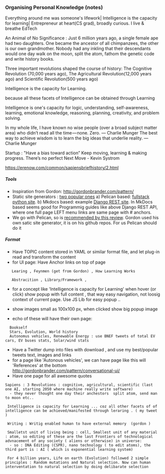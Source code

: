 ### Organising Personal Knowledge (notes)

Everything around me was someone's lifework| Intelligence is the capacity for learning| Entrepreneur at heart(CS grad), broadly curious. I live & breathe EdTech


An Animal of No Significance : Just 6 million years ago, a single female ape had two daughters. One became the ancestor of all chimpanzees, the other is our own grandmother.
Nobody had any inkling that their descendants would one day walk on the moon, split the atom, fathom the genetic code and write history books. 

Three important revolutions shaped the course of history: The Cognitive Revolution (70,000 years ago), The Agricultural Revolution(12,000 years ago) and Scientific Revolution(500 years ago)

Intelligence is the capacity for Learning. 

because all these facets of Intelligence can be obtained through Learning 

Intelligence is one's capacity for logic, understanding, self-awareness, learning, emotional knowledge, reasoning, planning, creativity, and problem solving.

In my whole life, I have known no wise people (over a broad subject matter area) who didn’t read all the time — none. Zero. — Charlie Munger
The best way to achieve wisdom is to learn the big ideas that underlie reality. — Charlie Munger

Startup : "Have a bias toward action” Keep moving, learning & making progress. There’s no perfect Next Move - Kevin Systrom



https://erenow.com/common/sapiensbriefhistory/2.html


##### Tools 
- Inspiration from Gordon: http://gordonbrander.com/pattern/
- Static site generators : [two popular ones](https://www.fullstackpython.com/static-site-generator.html) a) Pelican based: [fullstack python site](https://github.com/mattmakai/fullstackpython.com). b) Mkdocs  based: example [Django REST site](http://www.django-rest-framework.org/#api-guide). In MkDocs based seems good for Programmig guides like above Django REST API, where one full page LEFT menu links are same page with # anchors.  
- We go with Pelican, so is [recommended by this review](http://maxpearl.us/review-of-python-open-source-static-site-generators.html). Gordon used his own satic site generator, it is on his github repos. For us Pelican should do it

##### Format
- Have TOPIC content stored in YAML or similar format file, and let plug-in read and transform the content
- for UI page: Have Anchor links on top of page
```
   Learing , Feynmen (get from Gordon) , How Learning Works
   
   Abstracition , Library/Framework , 
```
- for a concept like 'Intelligence is capacity for Learning' when hover (or click) show popup with full content , that way easy navigation, not loosig context of current page. Use JS Lib for easy popup ..

- show images small as 100x100 px, when clicked show big popup image
- echo of these will have their own page: 
```
  Bookself 
  Stars, Evolution, World history 
  Autonomus vehicles, Renewable Energy : use BNEF tweets of total EV cars, EV buses stats, Solar/wind stats
```
- Have a Twitter dump into files with download , and use my best/popular tweets text, images and links
- for a page like 'Autonous vehicles', we can have page like this will 'References' at the bottom http://gordonbrander.com/pattern/conversational-ui/
- Have one page for all awesome quotes
```
Sapiens : 3 Revolutions : cognitive, agricultural, scientific (last one AI, starting 2050 where machine really write software)
  - they never thought one day their anchestors  split atom, send man to moon etc..
  
 Intelligence is capacity for Learning ... coz all other facets of of intelligence can be achieved/manifested through leraring . ( my tweet )
 
 Writing : Writig enabled human to have external memory  (gordon )
 
 Smalletst unit of living being : cell, Smallest unit of any material : atom, so editing of these are the last Frontiers of technological advnacement of any society ( aliens or otherwise) in universe:
  - so : DNA Editing (CSPR), nano technology ( to edit atoms), the third part is : AI ( which is exponential learning system)
  
 For 4 billion years, Life on earth (Evolution) followed 2 simple principles : Random mutations and Natural selection. Now can human interventation to natural selection by doing delibarate selection
 
 
```
